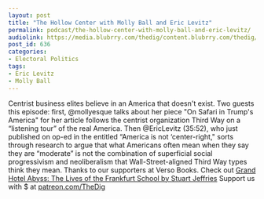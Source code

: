 ```yaml
---
layout: post
title: "The Hollow Center with Molly Ball and Eric Levitz"
permalink: podcast/the-hollow-center-with-molly-ball-and-eric-levitz/
audiolink: https://media.blubrry.com/thedig/content.blubrry.com/thedig/The_Dig_-_EP_65_-_Ball-Levitz.mp3
post_id: 636
categories: 
- Electoral Politics
tags: 
- Eric Levitz
- Molly Ball
---
```


Centrist business elites believe in an America that doesn't exist. Two guests this episode: first, @mollyesque talks about her piece "On Safari in Trump's America" for her article follows the centrist organization Third Way on a “listening tour” of the real America. Then @EricLevitz (35:52), who just published on op-ed in the entitled “America is not ‘center-right," sorts through research to argue that what Americans often mean when they say they are “moderate” is not the combination of superficial social progressivism and neoliberalism that Wall-Street-aligned Third Way types think they mean. Thanks to our supporters at Verso Books. Check out [Grand Hotel Abyss: The Lives of the Frankfurt School by Stuart Jeffries](versobooks.com/books/2501-grand-hotel-abyss) Support us with $ at [patreon.com/TheDig](patreon.com/TheDig)